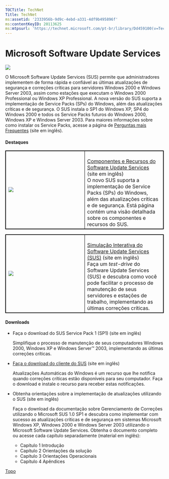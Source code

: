 ```yaml
---
TOCTitle: TechNet
Title: TechNet
ms:assetid: '2333956b-9d9c-4ebd-a331-4df9b495896f'
ms:contentKeyID: 20113625
ms:mtpsurl: 'https://technet.microsoft.com/pt-br/library/Dd459100(v=TechNet.10)'
---
```


Microsoft Software Update Services
==================================

<img src="images/Dd459100.ImgPrincipal(pt-br,TechNet.10).jpg" id="Image1" />

O Microsoft Software Update Services (SUS) permite que administradores implementem de forma rápida e confiável as últimas atualizações de segurança e correções críticas para servidores Windows 2000 e Windows Server 2003, assim como estações que executam o Windows 2000 Professional ou Windows XP Professional.
A nova versão do SUS suporta a implementação de Service Packs (SPs) do Windows, além das atualizações críticas e de segurança. O SUS instala o SP1 do Windows XP, SP4 do Windows 2000 e todos os Service Packs futuros do Windows 2000, Windows XP e Windows Server 2003. Para maiores informações sobre como instalar os Service Packs, acesse a página de [Perguntas mais Frequentes](http://www.microsoft.com/windowsserversystem/sus/susfaq.mspx) (site em inglês).

#### Destaques

 
<table style="border:1px solid black;">
<colgroup>
<col width="50%" />
<col width="50%" />
</colgroup>
<tbody>
<tr class="odd">
<td style="border:1px solid black;"><a href="http://www.microsoft.com/windowsserversystem/sus/suscomponents.mspx"><img src="images/Dd459100.Features(pt-br,TechNet.10).gif" /></a></td>
<td style="border:1px solid black;"><div>
<br />
<a href="http://www.microsoft.com/windowsserversystem/sus/suscomponents.mspx">Componentes e Recursos do Software Update Services</a> (site em inglês)<br />
O novo SUS suporta a implementação de Service Packs (SPs) do Windows, além das atualizações críticas e de segurança. Está página contém uma visão detalhada sobre os componentes e recursos do SUS.
</div></td>
</tr>
</tbody>
</table>
 

 
<table style="border:1px solid black;">
<colgroup>
<col width="50%" />
<col width="50%" />
</colgroup>
<tbody>
<tr class="odd">
<td style="border:1px solid black;"><a href="http://www.microsoft.com/windowsserver2003/evaluation/demos/sims/sus/viewer.htm"><img src="images/Dd459100.Demos(pt-br,TechNet.10).gif" /></a></td>
<td style="border:1px solid black;"><div>
<br />
<a href="http://www.microsoft.com/windowsserver2003/evaluation/demos/sims/sus/viewer.htm">Simulação Interativa do Software Update Services (SUS)</a> (site em inglês)<br />
Faça um <em>test-drive</em> do Software Update Services (SUS) e descubra como você pode facilitar o processo de manutenção de seus servidores e estações de trabalho, implementando as últimas correções críticas.
</div></td>
</tr>
</tbody>
</table>
 

#### Downloads

-   Faça o download do SUS Service Pack 1 (SP1) (site em inglês)

    Simplifique o processo de manutenção de seus computadores Windows 2000, Windows XP e Windows Server™ 2003, implementando as últimas correções críticas.
     

-   [Faça o download do cliente do SUS](http://www.microsoft.com/windows2000/downloads/recommended/susclient/default.asp) (site em inglês)

    Atualizações Automáticas do Windows é um recurso que lhe notifica quando correções críticas estão disponíveis para seu computador. Faça o download e instale o recurso para receber estas notificações.
     

-   Obtenha orientações sobre a implementação de atualizações utilizando o SUS (site em inglês)

    Faça o download da documentação sobre Gerenciamento de Correções utilizando o Microsoft SUS 1.0 SP1 e descubra como implementar com sucesso as atualizações críticas e de segurança em sistemas Microsoft Windows XP, Windows 2000 e Windows Server 2003 utilizando o Microsoft Software Update Services. Obtenha o documento completo ou acesse cada capítulo separadamente (material em inglês):

    -   Capítulo 1 Introdução
    -   Capítulo 2 Orientações da solução
    -   Capítulo 3 Orientações Operacionais
    -   Capítulo 4 Apêndices

[](#mainsection)[Topo](#mainsection)
